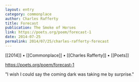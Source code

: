 ```yaml
---
layout: entry
category: commonplace
author: Charles Rafferty
title: Forecast
publication: The Smoke of Horses
link: https://poets.org/poem/forecast-1
date: 2014-07-25
permalink: 2014/07/25/charles-rafferty-forecast
---
```


[[2014]] • [[Commonplace]] • [[Charles Rafferty]] • [[Poets]]

https://poets.org/poem/forecast-1

"I wish I could say the coming dark was taking me by surprise."